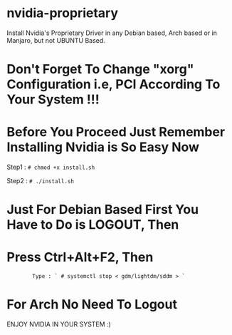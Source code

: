 # nvidia-proprietary
Install Nvidia's Proprietary Driver in any Debian based, Arch based or in Manjaro, but not UBUNTU Based.

# Don't Forget To Change "xorg" Configuration i.e, PCI According To Your System !!!

# Before You Proceed Just Remember Installing Nvidia is So Easy Now

Step1 : ` # chmod +x install.sh `

Step2 : ` # ./install.sh `

# Just For Debian Based First You Have to Do is LOGOUT, Then
# Press Ctrl+Alt+F2, Then
            Type : ` # systemctl stop < gdm/lightdm/sddm > `

# For Arch No Need To Logout 

ENJOY NVIDIA IN YOUR SYSTEM :)
